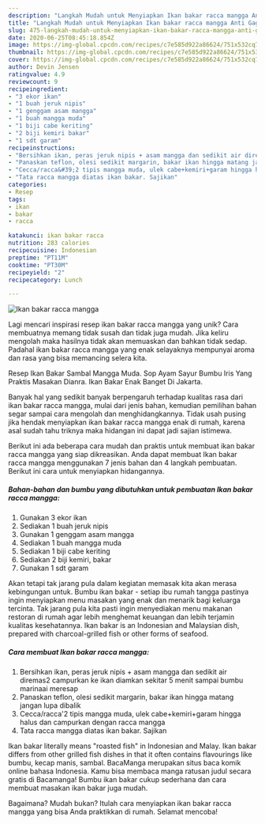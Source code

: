 ```yaml
---
description: "Langkah Mudah untuk Menyiapkan Ikan bakar racca mangga Anti Gagal"
title: "Langkah Mudah untuk Menyiapkan Ikan bakar racca mangga Anti Gagal"
slug: 475-langkah-mudah-untuk-menyiapkan-ikan-bakar-racca-mangga-anti-gagal
date: 2020-06-25T08:45:18.854Z
image: https://img-global.cpcdn.com/recipes/c7e585d922a86624/751x532cq70/ikan-bakar-racca-mangga-foto-resep-utama.jpg
thumbnail: https://img-global.cpcdn.com/recipes/c7e585d922a86624/751x532cq70/ikan-bakar-racca-mangga-foto-resep-utama.jpg
cover: https://img-global.cpcdn.com/recipes/c7e585d922a86624/751x532cq70/ikan-bakar-racca-mangga-foto-resep-utama.jpg
author: Devin Jensen
ratingvalue: 4.9
reviewcount: 9
recipeingredient:
- "3 ekor ikan"
- "1 buah jeruk nipis"
- "1 genggam asam mangga"
- "1 buah mangga muda"
- "1 biji cabe keriting"
- "2 biji kemiri bakar"
- "1 sdt garam"
recipeinstructions:
- "Bersihkan ikan, peras jeruk nipis + asam mangga dan sedikit air diremas2 campurkan ke ikan diamkan sekitar 5 menit sampai bumbu marinaai meresap"
- "Panaskan teflon, olesi sedikit margarin, bakar ikan hingga matang jangan lupa dibalik"
- "Cecca/racca&#39;2 tipis mangga muda, ulek cabe+kemiri+garam hingga halus dan campurkan dengan racca mangga"
- "Tata racca mangga diatas ikan bakar. Sajikan"
categories:
- Resep
tags:
- ikan
- bakar
- racca

katakunci: ikan bakar racca 
nutrition: 283 calories
recipecuisine: Indonesian
preptime: "PT11M"
cooktime: "PT30M"
recipeyield: "2"
recipecategory: Lunch

---
```



![Ikan bakar racca mangga](https://img-global.cpcdn.com/recipes/c7e585d922a86624/751x532cq70/ikan-bakar-racca-mangga-foto-resep-utama.jpg)

Lagi mencari inspirasi resep ikan bakar racca mangga yang unik? Cara membuatnya memang tidak susah dan tidak juga mudah. Jika keliru mengolah maka hasilnya tidak akan memuaskan dan bahkan tidak sedap. Padahal ikan bakar racca mangga yang enak selayaknya mempunyai aroma dan rasa yang bisa memancing selera kita.

Resep Ikan Bakar Sambal Mangga Muda. Sop Ayam Sayur Bumbu Iris Yang Praktis Masakan Dianra. Ikan Bakar Enak Banget Di Jakarta.

Banyak hal yang sedikit banyak berpengaruh terhadap kualitas rasa dari ikan bakar racca mangga, mulai dari jenis bahan, kemudian pemilihan bahan segar sampai cara mengolah dan menghidangkannya. Tidak usah pusing jika hendak menyiapkan ikan bakar racca mangga enak di rumah, karena asal sudah tahu triknya maka hidangan ini dapat jadi sajian istimewa.


Berikut ini ada beberapa cara mudah dan praktis untuk membuat ikan bakar racca mangga yang siap dikreasikan. Anda dapat membuat Ikan bakar racca mangga menggunakan 7 jenis bahan dan 4 langkah pembuatan. Berikut ini cara untuk menyiapkan hidangannya.

<!--inarticleads1-->

##### Bahan-bahan dan bumbu yang dibutuhkan untuk pembuatan Ikan bakar racca mangga:

1. Gunakan 3 ekor ikan
1. Sediakan 1 buah jeruk nipis
1. Gunakan 1 genggam asam mangga
1. Sediakan 1 buah mangga muda
1. Sediakan 1 biji cabe keriting
1. Sediakan 2 biji kemiri, bakar
1. Gunakan 1 sdt garam


Akan tetapi tak jarang pula dalam kegiatan memasak kita akan merasa kebingungan untuk. Bumbu ikan bakar - setiap ibu rumah tangga pastinya ingin menyiapkan menu masakan yang enak dan menarik bagi keluarga tercinta. Tak jarang pula kita pasti ingin menyediakan menu makanan restoran di rumah agar lebih menghemat keuangan dan lebih terjamin kualitas kesehatannya. Ikan bakar is an Indonesian and Malaysian dish, prepared with charcoal-grilled fish or other forms of seafood. 

<!--inarticleads2-->

##### Cara membuat Ikan bakar racca mangga:

1. Bersihkan ikan, peras jeruk nipis + asam mangga dan sedikit air diremas2 campurkan ke ikan diamkan sekitar 5 menit sampai bumbu marinaai meresap
1. Panaskan teflon, olesi sedikit margarin, bakar ikan hingga matang jangan lupa dibalik
1. Cecca/racca&#39;2 tipis mangga muda, ulek cabe+kemiri+garam hingga halus dan campurkan dengan racca mangga
1. Tata racca mangga diatas ikan bakar. Sajikan


Ikan bakar literally means &#34;roasted fish&#34; in Indonesian and Malay. Ikan bakar differs from other grilled fish dishes in that it often contains flavourings like bumbu, kecap manis, sambal. BacaManga merupakan situs baca komik online bahasa Indonesia. Kamu bisa membaca manga ratusan judul secara gratis di Bacamanga! Bumbu ikan bakar cukup sederhana dan cara membuat masakan ikan bakar juga mudah. 

Bagaimana? Mudah bukan? Itulah cara menyiapkan ikan bakar racca mangga yang bisa Anda praktikkan di rumah. Selamat mencoba!
